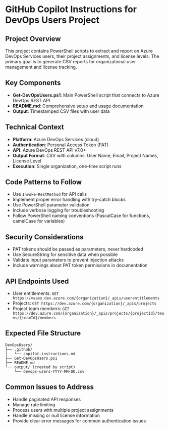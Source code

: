 # GitHub Copilot Instructions for DevOps Users Project

## Project Overview
This project contains PowerShell scripts to extract and report on Azure DevOps Services users, their project assignments, and license levels. The primary goal is to generate CSV reports for organizational user management and license tracking.

## Key Components
- **Get-DevOpsUsers.ps1**: Main PowerShell script that connects to Azure DevOps REST API
- **README.md**: Comprehensive setup and usage documentation
- **Output**: Timestamped CSV files with user data

## Technical Context
- **Platform**: Azure DevOps Services (cloud)
- **Authentication**: Personal Access Token (PAT)
- **API**: Azure DevOps REST API v7.0+
- **Output Format**: CSV with columns: User Name, Email, Project Names, License Level
- **Execution**: Single organization, one-time script runs

## Code Patterns to Follow
- Use `Invoke-RestMethod` for API calls
- Implement proper error handling with try-catch blocks
- Use PowerShell parameter validation
- Include verbose logging for troubleshooting
- Follow PowerShell naming conventions (PascalCase for functions, camelCase for variables)

## Security Considerations
- PAT tokens should be passed as parameters, never hardcoded
- Use SecureString for sensitive data when possible
- Validate input parameters to prevent injection attacks
- Include warnings about PAT token permissions in documentation

## API Endpoints Used
- User entitlements: `GET https://vsaex.dev.azure.com/{organization}/_apis/userentitlements`
- Projects: `GET https://dev.azure.com/{organization}/_apis/projects`
- Project team members: `GET https://dev.azure.com/{organization}/_apis/projects/{projectId}/teams/{teamId}/members`

## Expected File Structure
```
DevOpsUsers/
├── .github/
│   └── copilot-instructions.md
├── Get-DevOpsUsers.ps1
├── README.md
└── output/ (created by script)
    └── devops-users-YYYY-MM-DD.csv
```

## Common Issues to Address
- Handle paginated API responses
- Manage rate limiting
- Process users with multiple project assignments
- Handle missing or null license information
- Provide clear error messages for common authentication issues
